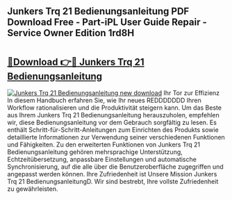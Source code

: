 ## Junkers Trq 21 Bedienungsanleitung PDF Download Free - Part-iPL User Guide Repair - Service Owner Edition 1rd8H

# <h2><a href="http://df0r5k.blite.top/?on=Junkers+Trq+21+Bedienungsanleitung">🔗Download 👉🔴 Junkers Trq 21 Bedienungsanleitung</a></h2>

[![Junkers Trq 21 Bedienungsanleitung new download](https://i.imgur.com/lujVjoI.png)](http://df0r5k.blite.top/?on=Junkers+Trq+21+Bedienungsanleitung)
Ihr Tor zur Effizienz In diesem Handbuch erfahren Sie, wie Ihr neues REDDDDDDD Ihren Workflow rationalisieren und die Produktivität steigern kann. Um das Beste aus Ihrem Junkers Trq 21 Bedienungsanleitung herauszuholen, empfehlen wir, diese Bedienungsanleitung vor dem Gebrauch sorgfältig zu lesen. Es enthält Schritt-für-Schritt-Anleitungen zum Einrichten des Produkts sowie detaillierte Informationen zur Verwendung seiner verschiedenen Funktionen und Fähigkeiten. Zu den erweiterten Funktionen von Junkers Trq 21 Bedienungsanleitung gehören mehrsprachige Unterstützung, Echtzeitübersetzung, anpassbare Einstellungen und automatische Synchronisierung, auf die alle über die Benutzeroberfläche zugegriffen und angepasst werden können. Ihre Zufriedenheit ist Unsere Mission Junkers Trq 21 BedienungsanleitungD. Wir sind bestrebt, Ihre vollste Zufriedenheit zu gewährleisten.
